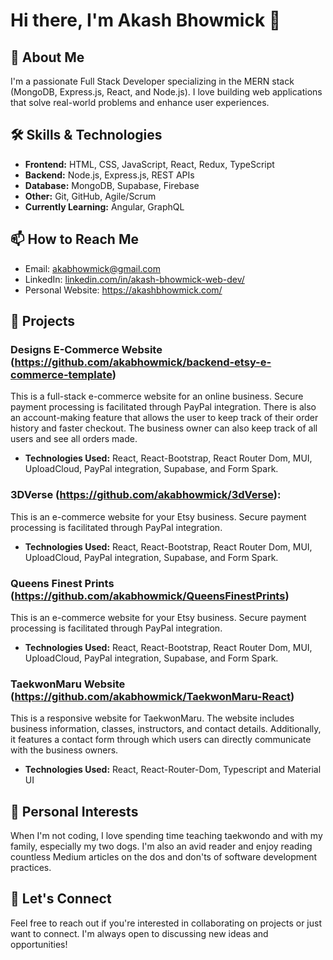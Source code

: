 # Hi there, I'm Akash Bhowmick 👋

## 🚀 About Me
I'm a passionate Full Stack Developer specializing in the MERN stack (MongoDB, Express.js, React, and Node.js). I love building web applications that solve real-world problems and enhance user experiences.

## 🛠️ Skills & Technologies
- **Frontend:** HTML, CSS, JavaScript, React, Redux, TypeScript
- **Backend:** Node.js, Express.js, REST APIs
- **Database:** MongoDB, Supabase, Firebase
- **Other:** Git, GitHub, Agile/Scrum
- **Currently Learning:** Angular, GraphQL

## 📫 How to Reach Me
- Email: [akabhowmick@gmail.com](mailto:akabhowmick@gmail.com)
- LinkedIn: [linkedin.com/in/akash-bhowmick-web-dev/](https://www.linkedin.com/in/akash-bhowmick-web-dev/)
- Personal Website: https://akashbhowmick.com/ 

## 📂 Projects
### Designs E-Commerce Website (https://github.com/akabhowmick/backend-etsy-e-commerce-template)
This is a full-stack e-commerce website for an online business. Secure payment processing is facilitated through PayPal integration. There is also an account-making feature that allows the user to keep track of their order history and faster checkout. The business owner can also keep track of all users and see all orders made.
- **Technologies Used:** React, React-Bootstrap, React Router Dom, MUI, UploadCloud, PayPal integration, Supabase, and Form Spark.


### 3DVerse (https://github.com/akabhowmick/3dVerse):
This is an e-commerce website for your Etsy business. Secure payment processing is facilitated through PayPal integration.
- **Technologies Used:** React, React-Bootstrap, React Router Dom, MUI, UploadCloud, PayPal integration, Supabase, and Form Spark.

  
### Queens Finest Prints (https://github.com/akabhowmick/QueensFinestPrints)
This is an e-commerce website for your Etsy business. Secure payment processing is facilitated through PayPal integration.
- **Technologies Used:** React, React-Bootstrap, React Router Dom, MUI, UploadCloud, PayPal integration, Supabase, and Form Spark.


### TaekwonMaru Website (https://github.com/akabhowmick/TaekwonMaru-React)
This is a responsive website for TaekwonMaru. The website includes business information, classes, instructors, and contact details. Additionally, it features a contact form through which users can directly communicate with the business owners.
- **Technologies Used:** React, React-Router-Dom, Typescript and Material UI


## 🌱 Personal Interests
When I'm not coding, I love spending time teaching taekwondo and with my family, especially my two dogs. I'm also an avid reader and enjoy reading countless Medium articles on the dos and don'ts of software development practices.

## 🤝 Let's Connect
Feel free to reach out if you're interested in collaborating on projects or just want to connect. I'm always open to discussing new ideas and opportunities!



